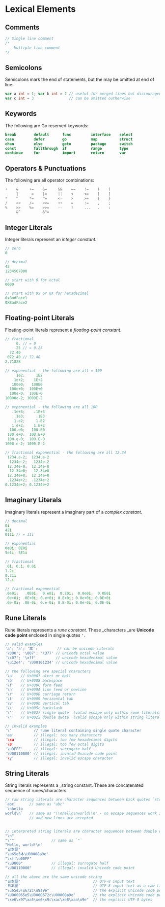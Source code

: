 # Lexical Elements

## Comments

```go
// Single line comment
/* 
    Multiple line comment
*/
```

## Semicolons

Semicolons mark the end of statements, but the may be omitted at end of line:

```go
var a int = 1; var b int = 2 // useful for merged lines but discouraged
var c int = 3                // can be omitted outherwise
```

## Keywords

The following are Go reserved keywords:

```go
break        default      func         interface    select
case         defer        go           map          struct
chan         else         goto         package      switch
const        fallthrough  if           range        type
continue     for          import       return       var
```

## Operators & Punctuations

The following are all operator combinations:

```go
+    &     +=    &=     &&    ==    !=    (    )
-    |     -=    |=     ||    <     <=    [    ]
*    ^     *=    ^=     <-    >     >=    {    }
/    <<    /=    <<=    ++    =     :=    ,    ;
%    >>    %=    >>=    --    !     ...   .    :
     &^          &^=
```

## Integer Literals

Integer literals represent an _integer constant_.

```go
// zero
0

// decimal
42
1234567890

// start with 0 for octal
0600

// start with 0x or 0X for hexadecimal       
0xBadFace1
0XBadFace2
```

## Floating-point Literals

Floating-point literals represent a _floating-point constant_.

```go
// fractional
     0. // = 0
    .25 // = 0.25
  72.40
 072.40 // 72.40
2.71828

// exponential - the following are all = 100
     1e2;     1E2
    1e+2;    1E+2
   100e0;   100E0
  100e+0;  100E+0
  100e-0;  100E-0
10000e-2; 1000E-2

// exponential - the following are all 100
   .1e+3;    .1E+3
    .1e3;     .1E3
    1.e2;     1.E2
   1.e+2;    1.E+2
  100.e0;   100.E0
 100.e+0;  100.E+0
 100.e-0;  100.E-0
1000.e-2; 1000.E-2

// fractional exponential - the following are all 12.34
 1234.e-2;  1234.e-2
  1234e-2;   1234e-2
 12.34e-0;  12.34e-0
  12.34e0;   12.34e0
 12.34e+0;  12.34e+0
 .1234e+2;  .1234e+2
0.1234e+2; 0.1234e+2
```

## Imaginary Literals

Imaginary literals represent a imaginary part of a _complex constant_.

```go
// decimal
0i
42i
011i // = 11i

// exponential
0e0i; 0E0i
5e1i; 5E1i

// fractional     
.0i; 0.i; 0.0i
1.2i
0.21i
12.i

// fractional exponential
.0e0i;   .0E0i;  0.e0i;  0.E0i;  0.0e0i;  0.0E0i
.0e+0i; .0E+0i; 0.e+0i; 0.E+0i; 0.0e+0i; 0.0E+0i
.0e-0i; .0E-0i; 0.e-0i; 0.E-0i; 0.0e-0i; 0.0E-0i
```

## Rune Literals

Rune literals represents a _rune constant_. These \_characters \_are **Unicode code point** enclosed in single quotes `'`.

```go
// valid examples
'a'; 'ä'; '本';         // can be unicode literals
'\000'; '\007'; '\377' // unicode octal value
'\x07'; '\xff'         // unicode hexadecimal value
'\u12e4'; '\U00101234' // unicode hexadecimal value

// the following are special characters
'\a'   // U+0007 alert or bell
'\b'   // U+0008 backspace
'\f'   // U+000C form feed
'\n'   // U+000A line feed or newline
'\r'   // U+000D carriage return
'\t'   // U+0009 horizontal tab
'\v'   // U+000b vertical tab
'\\'   // U+005c backslash
'\''   // U+0027 single quote  (valid escape only within rune literals)
'\"'   // U+0022 double quote  (valid escape only within string literals)

// invalid examples
'\'          // rune literal containing single quote character
'aa'         // illegal: too many characters
'\xa'        // illegal: too few hexadecimal digits
'\0'         // illegal: too few octal digits
'\uDFFF'     // illegal: surrogate half
'\U00110000' // illegal: invalid Unicode code point
'\y'         // illegal: invalid escape character
```

## String Literals

String literals represents a \_string constant. These are concatenated sequence of runes/characters.

```go
// raw string literals are character sequences between back quotes `string`
`abc`      // same as "abc"
`\nhello
world\n`   // same as "\\nhello\nworld\\n" - no escape sequences work in raw strings literals 
           // and new lines are accepted


// interpreted string literals are character sequences between double quotes "string"
"\n"
"\""                 // same as `"`
"Hello, world!\n"
"日本語"
"\u65e5本\U00008a9e"
"\xff\u00FF"
"\uD800"             // illegal: surrogate half
"\U00110000"         // illegal: invalid Unicode code point

// all the above are the same unicode string
"日本語"                                 // UTF-8 input text
`日本語`                                 // UTF-8 input text as a raw literal
"\u65e5\u672c\u8a9e"                    // the explicit Unicode code points
"\U000065e5\U0000672c\U00008a9e"        // the explicit Unicode code points
"\xe6\x97\xa5\xe6\x9c\xac\xe8\xaa\x9e"  // the explicit UTF-8 bytes
```




